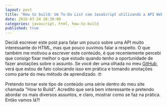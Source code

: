 ```yaml
---
layout: post
title: "How to build: Um To-Do List com JavaScript utilizando a API Web Storage do HTML"
date: 2016-07-24 20:30:00
categories: javascript, html, how-to-build
published: true
---
```


Decidi escrever este post para falar um pouco sobre uma API muito interessante do HTML, mas que pouco ouvimos falar a respeito. O que também me motivou a escrever este conteúdo, é que recentemente percebi que consigo fixar melhor o que estudo quando tenho a oportunidade de fazer anotações sobre o assunto. Se você der uma olhada no meu [GitHub](https://github.com/JulianoPadilha), verá que estou de fato colocando isso em prática e tomando anotações como parte do meu método de aprendizado. 🤓

Pretendo tornar este tipo de conteúdo uma série dentro do meu site chamada "How to Build". Acredito que será bem interessante e pretendo abordar os mais diversos assuntos, e claro, mostrar como se faz na prática. Então vamos lá?! 
